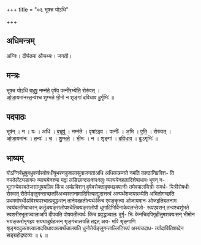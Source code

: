 +++
title = "०६ भूषन्न योऽधि"

+++
## अधिमन्त्रम्
अग्निः। दीर्घतमा औचथ्यः। जगती।

## मन्त्रः
भूष॒न्न योऽधि॑ ब॒भ्रूषु॒ नम्न॑ते॒ वृषे॑व॒ पत्नी॑र॒भ्ये॑ति॒ रोरु॑वत् ।  
ओ॒जा॒यमा॑नस्त॒न्व॑श्च शुम्भते भी॒मो न शृङ्गा॑ दविधाव दु॒र्गृभिः॑ ॥

## पदपाठः
भूष॑न् । न । यः । अधि॑ । ब॒भ्रूषु॑ । नम्न॑ते । वृषा॑ऽइव । पत्नीः॑ । अ॒भि । ए॒ति॒ । रोरु॑वत् ।  
ओ॒जा॒यमा॑नः । त॒न्वः॑ । च॒ । शु॒म्भ॒ते॒ । भी॒मः । न । शृङ्गा॑ । द॒वि॒धा॒व॒ । दुः॒ऽगृभिः॑ ॥

## भाष्यम्
योऽग्निर्बभ्रूषुबभ्रुवर्णास्वोषधीषुभरणकुशलासुवाजगतांअधि अधिकन्नम्नते नमति काष्ठानिप्रविश- ति नमतेर्लेट्यडागमः व्यत्ययेनश्चा यद्वा लङिछान्दसःशपःश्लुः व्यत्ययेनहलादिशेषाभावः भूषन् न- भूतान्येवस्वतेजसाभूषयन्निव किंच अयंप्रविशन् वृषेवसेक्तावृषभइवपत्नीः तमेवपालयित्रीः समर्ध- यित्रीरोषधीः रोरुवत् रौतेर्यङ्लुगन्ताच्छतरिअभ्यस्तानामादिरित्याद्युदात्तत्वं अत्यर्थंशब्दयन्नभ्येति अभितोगच्छति प्रथममोषधीःप्रविश्यपश्चात्प्रबुद्धःसन् तानेवदहतीत्यर्थःकिंच एवङ्कृत्वा ओजायमानः ओजइतिबलनाम स्वयंबलमिवाचरन् कर्तुःक्यङ्सलोपश्चेतिक्यङ्सलोपौ धूमादिभिर्विनाकेवलन्तेजो- रूपएवसन् तन्वश्चशुंभते स्वशरीरभूताज्वालाअपि दीपयति पोषयतीत्यर्थः किंच प्रवृद्धज्वालः दुर्गृ- भिः केनचिदपिगृहीतुमशक्यःसन् भीमोन भयङ्करोमृगइव सयथादुर्ग्रहःसन् श्रृङ्गंचालयति तद्वत् अय- मपि श्रृङ्गाणि श्रृङ्गवदुन्नताज्वालादविधावअत्यर्थंचालयति धुनोतेर्यङ्लुगन्ताल्लिटिरूपं अस्यचदाध- र्त्यादावितिशब्देन सङ्ग्रहोद्रष्टव्यः ॥ ६ ॥